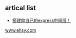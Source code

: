 ## artical list
* [搭建你自己的express中间层！](https://ahkari.github.io/2016/06/19/your-nodejs-express-project-basedOn-gulp.html)

www.ehsy.com